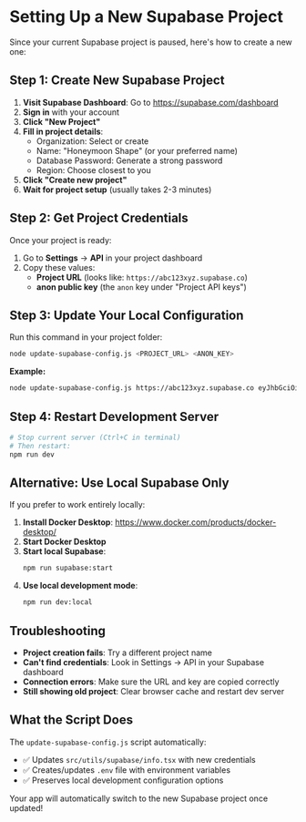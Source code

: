 # Setting Up a New Supabase Project

Since your current Supabase project is paused, here's how to create a new one:

## Step 1: Create New Supabase Project

1. **Visit Supabase Dashboard**: Go to https://supabase.com/dashboard
2. **Sign in** with your account
3. **Click "New Project"**
4. **Fill in project details**:
   - Organization: Select or create
   - Name: "Honeymoon Shape" (or your preferred name)
   - Database Password: Generate a strong password
   - Region: Choose closest to you
5. **Click "Create new project"**
6. **Wait for project setup** (usually takes 2-3 minutes)

## Step 2: Get Project Credentials

Once your project is ready:

1. Go to **Settings** → **API** in your project dashboard
2. Copy these values:
   - **Project URL** (looks like: `https://abc123xyz.supabase.co`)
   - **anon public key** (the `anon` key under "Project API keys")

## Step 3: Update Your Local Configuration

Run this command in your project folder:

```bash
node update-supabase-config.js <PROJECT_URL> <ANON_KEY>
```

**Example:**
```bash
node update-supabase-config.js https://abc123xyz.supabase.co eyJhbGciOiJIUzI1NiIsInR5cCI6IkpXVCJ9...
```

## Step 4: Restart Development Server

```bash
# Stop current server (Ctrl+C in terminal)
# Then restart:
npm run dev
```

## Alternative: Use Local Supabase Only

If you prefer to work entirely locally:

1. **Install Docker Desktop**: https://www.docker.com/products/docker-desktop/
2. **Start Docker Desktop**
3. **Start local Supabase**:
   ```bash
   npm run supabase:start
   ```
4. **Use local development mode**:
   ```bash
   npm run dev:local
   ```

## Troubleshooting

- **Project creation fails**: Try a different project name
- **Can't find credentials**: Look in Settings → API in your Supabase dashboard
- **Connection errors**: Make sure the URL and key are copied correctly
- **Still showing old project**: Clear browser cache and restart dev server

## What the Script Does

The `update-supabase-config.js` script automatically:
- ✅ Updates `src/utils/supabase/info.tsx` with new credentials
- ✅ Creates/updates `.env` file with environment variables
- ✅ Preserves local development configuration options

Your app will automatically switch to the new Supabase project once updated!
